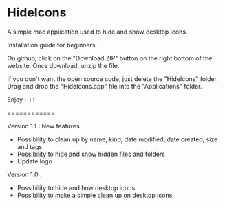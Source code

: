 HideIcons
=========

A simple mac application used to hide and show desktop icons.


Installation guide for beginners:

On github, click on the "Download ZIP" button on the right bottom of the website.
Once download, unzip the file.

If you don't want the open source code, just delete the "HideIcons" folder.
Drag and drop the "HideIcons.app" file into the "Applications" folder.

Enjoy ;-) !

============

Version 1.1 : New features
- Possibility to clean up by name, kind, date modified, date created, size and tags.
- Possibility to hide and show hidden files and folders
- Update logo

Version 1.0 :
- Possibility to hide and how desktop icons
- Possibility to make a simple clean up on desktop icons

